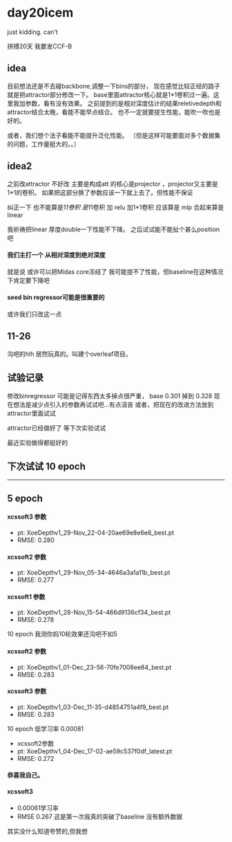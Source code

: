 # day20icem
just kidding. can't 

拼搏20天 我要发CCF-B

## idea
目前想法还是不去碰backbone,调整一下bins的部分，
现在感觉比较正经的路子就是把attractor部分修改一下。
base里面attractor核心就是1*1卷积过一遍。这里我加参数，看有没有效果。
之前提到的是相对深度估计的结果reletivedepth和attractor结合太晚，看能不能早点结合。
也不一定就要提生性能，能吹一吹也是好的。

或者，我们想个法子看能不能提升泛化性能。
（但是这样可能要面对多个数据集的问题，工作量挺大的。。）

## idea2
 之前改attractor 不好改
 主要是构成att 的核心是projector
 ，projector又主要是1*1的卷积。
 如果把这部分换了参数应该一下就上去了。但性能不保证

纠正一下 
也不能算是1*1卷积 
是1*1卷积 加 relu 
加1*1卷积
应该算是 mlp
合起来算是linear

我祈祷把linear 厚度double一下性能不下降。
之后试试能不能扯个甚么position吧


#### 我们主打一个 从相对深度到绝对深度
就是说 或许可以把Midas core冻结了
我可能提不了性能，但baseline在这种情况下肯定要下降吧

#### seed bin regressor可能是很重要的
或许我们只改这一点
## 11-26
沟吧的hlh 居然玩真的。叫建个overleaf项目。

## 试验记录

修改binregressor
可能是记得东西太多掉点很严重，
base 0.301
掉到 0.328
现在想法是减少点引入的参数再试试吧...有点沮丧
或者，把现在的改进方法放到attractor里面试试

attractor已经做好了
等下次实验试试

最近实验做得都挺好的

下次试试 10 epoch
------
------

5 epoch
-----
#### xcssoft3 参数
* pt: XoeDepthv1_29-Nov_22-04-20ae69e8e6e6_best.pt 
* RMSE: 0.280
#### xcssoft2 参数
* pt: XoeDepthv1_29-Nov_05-34-4646a3a1a11b_best.pt
* RMSE: 0.277
#### xcssoft1 参数
* pt: XoeDepthv1_28-Nov_15-54-466d9136cf34_best.pt
* RMSE: 0.278


10 epoch
我测你妈10轮效果还沟吧不如5

#### xcssoft2 参数
* pt: XoeDepthv1_01-Dec_23-56-70fe7008ee84_best.pt
* RMSE: 0.283 
  

#### xcssoft3 参数
* pt: XoeDepthv1_03-Dec_11-35-d4854751a4f9_best.pt
* RMSE: 0.283


10 epoch 低学习率 0.00081
* xcssoft2参数
* pt: XoeDepthv1_04-Dec_17-02-ae59c537f0df_latest.pt
* RMSE: 0.272


#### 恭喜我自己。
#### xcssoft3
* 0.00061学习率
* RMSE 0.267
 这是第一次我真的突破了baseline
 没有额外数据
  
其实没什么知道夸赞的,但我想